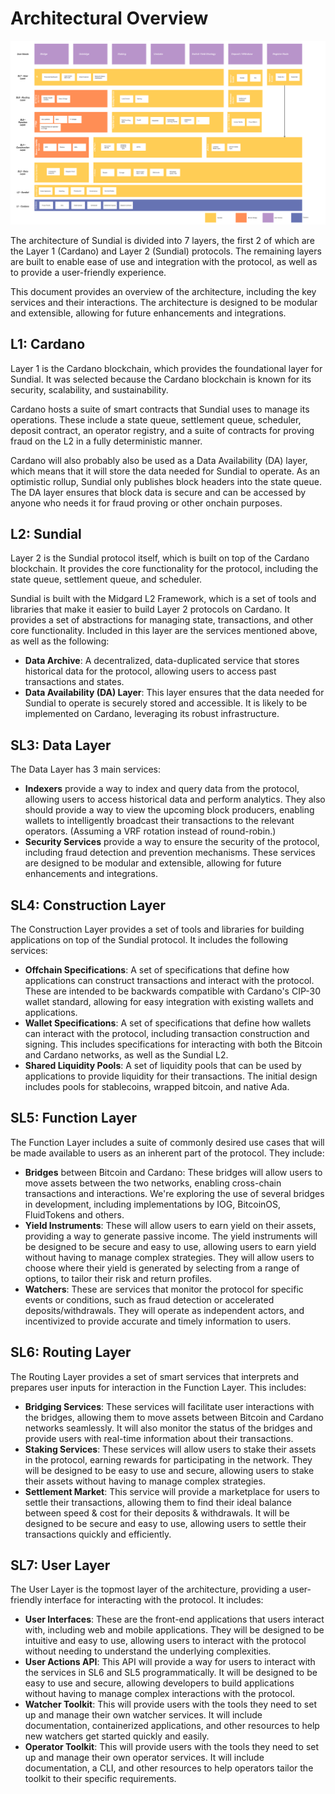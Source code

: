 # Architectural Overview

![User Flows & Services](services.png)

The architecture of Sundial is divided into 7 layers, the first 2 of which are the Layer 1 (Cardano) and Layer 2 (Sundial) protocols. The remaining layers are built to enable ease of use and integration with the protocol, as well as to provide a user-friendly experience.

This document provides an overview of the architecture, including the key services and their interactions. The architecture is designed to be modular and extensible, allowing for future enhancements and integrations.

## L1: Cardano

Layer 1 is the Cardano blockchain, which provides the foundational layer for Sundial. It was selected because the Cardano blockchain is known for its security, scalability, and sustainability.

Cardano hosts a suite of smart contracts that Sundial uses to manage its operations. These include a state queue, settlement queue, scheduler, deposit contract, an operator registry, and a suite of contracts for proving fraud on the L2 in a fully deterministic manner.

Cardano will also probably also be used as a Data Availability (DA) layer, which means that it will store the data needed for Sundial to operate. As an optimistic rollup, Sundial only publishes block headers into the state queue. The DA layer ensures that block data is secure and can be accessed by anyone who needs it for fraud proving or other onchain purposes.

## L2: Sundial

Layer 2 is the Sundial protocol itself, which is built on top of the Cardano blockchain. It provides the core functionality for the protocol, including the state queue, settlement queue, and scheduler.

Sundial is built with the Midgard L2 Framework, which is a set of tools and libraries that make it easier to build Layer 2 protocols on Cardano. It provides a set of abstractions for managing state, transactions, and other core functionality. Included in this layer are the services mentioned above, as well as the following:

- **Data Archive**: A decentralized, data-duplicated service that stores historical data for the protocol, allowing users to access past transactions and states.
- **Data Availability (DA) Layer**: This layer ensures that the data needed for Sundial to operate is securely stored and accessible. It is likely to be implemented on Cardano, leveraging its robust infrastructure.

## SL3: Data Layer

The Data Layer has 3 main services:

- **Indexers** provide a way to index and query data from the protocol, allowing users to access historical data and perform analytics. They also should provide a way to view the upcoming block producers, enabling wallets to intelligently broadcast their transactions to the relevant operators. (Assuming a VRF rotation instead of round-robin.)
- **Security Services** provide a way to ensure the security of the protocol, including fraud detection and prevention mechanisms. These services are designed to be modular and extensible, allowing for future enhancements and integrations.

## SL4: Construction Layer

The Construction Layer provides a set of tools and libraries for building applications on top of the Sundial protocol. It includes the following services:

- **Offchain Specifications**: A set of specifications that define how applications can construct transactions and interact with the protocol. These are intended to be backwards compatible with Cardano's CIP-30 wallet standard, allowing for easy integration with existing wallets and applications.
- **Wallet Specifications**: A set of specifications that define how wallets can interact with the protocol, including transaction construction and signing. This includes specifications for interacting with both the Bitcoin and Cardano networks, as well as the Sundial L2.
- **Shared Liquidity Pools**: A set of liquidity pools that can be used by applications to provide liquidity for their transactions. The initial design includes pools for stablecoins, wrapped bitcoin, and native Ada.

## SL5: Function Layer

The Function Layer includes a suite of commonly desired use cases that will be made available to users as an inherent part of the protocol. They include:

- **Bridges** between Bitcoin and Cardano: These bridges will allow users to move assets between the two networks, enabling cross-chain transactions and interactions. We're exploring the use of several bridges in development, including implementations by IOG, BitcoinOS, FluidTokens and others.
- **Yield Instruments**: These will allow users to earn yield on their assets, providing a way to generate passive income. The yield instruments will be designed to be secure and easy to use, allowing users to earn yield without having to manage complex strategies. They will allow users to choose where their yield is generated by selecting from a range of options, to tailor their risk and return profiles.
- **Watchers**: These are services that monitor the protocol for specific events or conditions, such as fraud detection or accelerated deposits/withdrawals. They will operate as independent actors, and incentivized to provide accurate and timely information to users.

## SL6: Routing Layer

The Routing Layer provides a set of smart services that interprets and prepares user inputs for interaction in the Function Layer. This includes:

- **Bridging Services**: These services will facilitate user interactions with the bridges, allowing them to move assets between Bitcoin and Cardano networks seamlessly. It will also monitor the status of the bridges and provide users with real-time information about their transactions.
- **Staking Services**: These services will allow users to stake their assets in the protocol, earning rewards for participating in the network. They will be designed to be easy to use and secure, allowing users to stake their assets without having to manage complex strategies.
- **Settlement Market**: This service will provide a marketplace for users to settle their transactions, allowing them to find their ideal balance between speed & cost for their deposits & withdrawals. It will be designed to be secure and easy to use, allowing users to settle their transactions quickly and efficiently.

## SL7: User Layer

The User Layer is the topmost layer of the architecture, providing a user-friendly interface for interacting with the protocol. It includes:

- **User Interfaces**: These are the front-end applications that users interact with, including web and mobile applications. They will be designed to be intuitive and easy to use, allowing users to interact with the protocol without needing to understand the underlying complexities.
- **User Actions API**: This API will provide a way for users to interact with the services in SL6 and SL5 programmatically. It will be designed to be easy to use and secure, allowing developers to build applications without having to manage complex interactions with the protocol.
- **Watcher Toolkit**: This will provide users with the tools they need to set up and manage their own watcher services. It will include documentation, containerized applications, and other resources to help new watchers get started quickly and easily.
- **Operator Toolkit**: This will provide users with the tools they need to set up and manage their own operator services. It will include documentation, a CLI, and other resources to help operators tailor the toolkit to their specific requirements.
